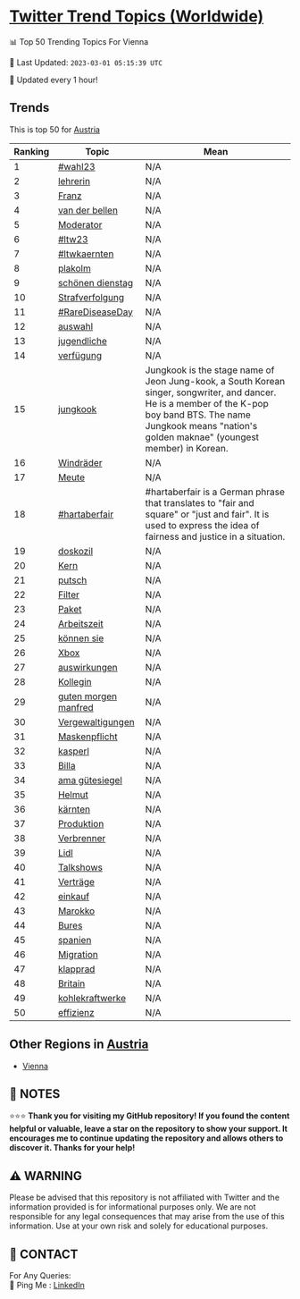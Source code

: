 [Twitter Trend Topics (Worldwide)](https://github.com/ErcinDedeoglu/Twitter-Trend-Topics)
==========


📊 Top 50 Trending Topics For Vienna

📆 Last Updated: `2023-03-01 05:15:39 UTC`

🔧 Updated every 1 hour!


## Trends

This is top 50 for [Austria](</Austria>)

| Ranking | Topic | Mean |
| ------- | ------------ | ------------ |
| 1 | [#wahl23](http://twitter.com/search?q=%23wahl23) | N/A |
| 2 | [lehrerin](http://twitter.com/search?q=lehrerin) | N/A |
| 3 | [Franz](http://twitter.com/search?q=Franz) | N/A |
| 4 | [van der bellen](http://twitter.com/search?q=van+der+bellen) | N/A |
| 5 | [Moderator](http://twitter.com/search?q=Moderator) | N/A |
| 6 | [#ltw23](http://twitter.com/search?q=%23ltw23) | N/A |
| 7 | [#ltwkaernten](http://twitter.com/search?q=%23ltwkaernten) | N/A |
| 8 | [plakolm](http://twitter.com/search?q=plakolm) | N/A |
| 9 | [schönen dienstag](http://twitter.com/search?q=sch%c3%b6nen+dienstag) | N/A |
| 10 | [Strafverfolgung](http://twitter.com/search?q=Strafverfolgung) | N/A |
| 11 | [#RareDiseaseDay](http://twitter.com/search?q=%23RareDiseaseDay) | N/A |
| 12 | [auswahl](http://twitter.com/search?q=auswahl) | N/A |
| 13 | [jugendliche](http://twitter.com/search?q=jugendliche) | N/A |
| 14 | [verfügung](http://twitter.com/search?q=verf%c3%bcgung) | N/A |
| 15 | [jungkook](http://twitter.com/search?q=jungkook) | Jungkook is the stage name of Jeon Jung-kook, a South Korean singer, songwriter, and dancer. He is a member of the K-pop boy band BTS. The name Jungkook means "nation's golden maknae" (youngest member) in Korean. |
| 16 | [Windräder](http://twitter.com/search?q=Windr%c3%a4der) | N/A |
| 17 | [Meute](http://twitter.com/search?q=Meute) | N/A |
| 18 | [#hartaberfair](http://twitter.com/search?q=%23hartaberfair) | #hartaberfair is a German phrase that translates to "fair and square" or "just and fair". It is used to express the idea of fairness and justice in a situation. |
| 19 | [doskozil](http://twitter.com/search?q=doskozil) | N/A |
| 20 | [Kern](http://twitter.com/search?q=Kern) | N/A |
| 21 | [putsch](http://twitter.com/search?q=putsch) | N/A |
| 22 | [Filter](http://twitter.com/search?q=Filter) | N/A |
| 23 | [Paket](http://twitter.com/search?q=Paket) | N/A |
| 24 | [Arbeitszeit](http://twitter.com/search?q=Arbeitszeit) | N/A |
| 25 | [können sie](http://twitter.com/search?q=k%c3%b6nnen+sie) | N/A |
| 26 | [Xbox](http://twitter.com/search?q=Xbox) | N/A |
| 27 | [auswirkungen](http://twitter.com/search?q=auswirkungen) | N/A |
| 28 | [Kollegin](http://twitter.com/search?q=Kollegin) | N/A |
| 29 | [guten morgen manfred](http://twitter.com/search?q=guten+morgen+manfred) | N/A |
| 30 | [Vergewaltigungen](http://twitter.com/search?q=Vergewaltigungen) | N/A |
| 31 | [Maskenpflicht](http://twitter.com/search?q=Maskenpflicht) | N/A |
| 32 | [kasperl](http://twitter.com/search?q=kasperl) | N/A |
| 33 | [Billa](http://twitter.com/search?q=Billa) | N/A |
| 34 | [ama gütesiegel](http://twitter.com/search?q=ama+g%c3%bctesiegel) | N/A |
| 35 | [Helmut](http://twitter.com/search?q=Helmut) | N/A |
| 36 | [kärnten](http://twitter.com/search?q=k%c3%a4rnten) | N/A |
| 37 | [Produktion](http://twitter.com/search?q=Produktion) | N/A |
| 38 | [Verbrenner](http://twitter.com/search?q=Verbrenner) | N/A |
| 39 | [Lidl](http://twitter.com/search?q=Lidl) | N/A |
| 40 | [Talkshows](http://twitter.com/search?q=Talkshows) | N/A |
| 41 | [Verträge](http://twitter.com/search?q=Vertr%c3%a4ge) | N/A |
| 42 | [einkauf](http://twitter.com/search?q=einkauf) | N/A |
| 43 | [Marokko](http://twitter.com/search?q=Marokko) | N/A |
| 44 | [Bures](http://twitter.com/search?q=Bures) | N/A |
| 45 | [spanien](http://twitter.com/search?q=spanien) | N/A |
| 46 | [Migration](http://twitter.com/search?q=Migration) | N/A |
| 47 | [klapprad](http://twitter.com/search?q=klapprad) | N/A |
| 48 | [Britain](http://twitter.com/search?q=Britain) | N/A |
| 49 | [kohlekraftwerke](http://twitter.com/search?q=kohlekraftwerke) | N/A |
| 50 | [effizienz](http://twitter.com/search?q=effizienz) | N/A |



## Other Regions in [Austria](</Austria>)

* [Vienna](</Austria/Vienna.md>)



## 📝 NOTES

⭐⭐⭐ **Thank you for visiting my GitHub repository! If you found the content helpful or valuable, leave a star on the repository to show your support. It encourages me to continue updating the repository and allows others to discover it. Thanks for your help!**


## ⚠️ WARNING

Please be advised that this repository is not affiliated with Twitter and the information provided is for informational purposes only. We are not responsible for any legal consequences that may arise from the use of this information. Use at your own risk and solely for educational purposes.


## 📨 CONTACT

 For Any Queries:  
            🏓 Ping Me : [LinkedIn](https://www.linkedin.com/in/ercindedeoglu/)
